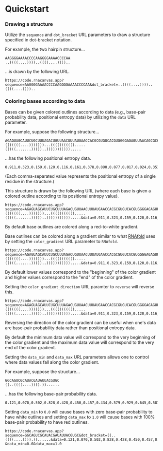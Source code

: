 # Quickstart

### Drawing a structure

Utilize the `sequence` and `dot_bracket` URL parameters
to draw a structure specified in dot-bracket notation.

For example, the two hairpin structure...

```
AAGGGGAAAACCCCAAGGGGAAAACCCCAA
..((((....))))..((((....))))..
```

...is drawn by the following URL.

```
https://code.rnacanvas.app?sequence=AAGGGGAAAACCCCAAGGGGAAAACCCCAA&dot_bracket=..((((....))))..((((....))))..
```

### Coloring bases according to data

Bases can be given colored outlines according to data
(e.g., base-pair probability data, positional entropy data)
by utilizing the `data` URL parameter.

For example, suppose the following structure...

```
AGAGUAGCAUUCUGCUUUAGACUGUUAACUUUAUGAACCACGCGUGUCACGUGGGGAGAGUUAACAGCGCCC
(((((((....)))))))...(((((((((((.....(((((.......)))))..))))))))))).....
```

...has the following positional entropy data.

```
0.911,0.323,0.159,0.120,0.116,0.161,0.378,0.090,0.077,0.017,0.024,0.351,0.170,0.121,0.115,0.158,0.316,0.929,0.007,0.007,0.007,0.110,0.026,0.001,0.011,0.017,0.017,0.011,0.001,0.026,0.109,0.507,-0.000,-0.000,0.000,0.000,0.000,0.911,0.924,0.710,0.762,0.838,0.711,0.712,0.632,0.001,0.000,-0.000,0.632,0.832,0.713,0.717,0.742,0.896,0.881,0.500,0.495,0.109,0.027,0.001,0.011,0.017,0.017,0.011,0.001,0.026,0.110,0.001,0.005,0.005,-0.000,-0.000
```

(Each comma-separated value represents the positional entropy of a single residue in the structure.)

This structure is drawn by the following URL
(where each base is given a colored outline according to its positional entropy value).

```
https://code.rnacanvas.app?sequence=AGAGUAGCAUUCUGCUUUAGACUGUUAACUUUAUGAACCACGCGUGUCACGUGGGGAGAGUUAACAGCGCCC&dot_bracket=(((((((....)))))))...(((((((((((.....(((((.......)))))..))))))))))).....&data=0.911,0.323,0.159,0.120,0.116,0.161,0.378,0.090,0.077,0.017,0.024,0.351,0.170,0.121,0.115,0.158,0.316,0.929,0.007,0.007,0.007,0.110,0.026,0.001,0.011,0.017,0.017,0.011,0.001,0.026,0.109,0.507,-0.000,-0.000,0.000,0.000,0.000,0.911,0.924,0.710,0.762,0.838,0.711,0.712,0.632,0.001,0.000,-0.000,0.632,0.832,0.713,0.717,0.742,0.896,0.881,0.500,0.495,0.109,0.027,0.001,0.011,0.017,0.017,0.011,0.001,0.026,0.110,0.001,0.005,0.005,-0.000,-0.000
```

By default base outlines are colored along a red-to-white gradient.

Base outlines can be colored along a gradient similar to what [RNAfold](http://rna.tbi.univie.ac.at/cgi-bin/RNAWebSuite/RNAfold.cgi) uses
by setting the `color_gradient` URL parameter to `RNAfold`.

```
https://code.rnacanvas.app?sequence=AGAGUAGCAUUCUGCUUUAGACUGUUAACUUUAUGAACCACGCGUGUCACGUGGGGAGAGUUAACAGCGCCC&dot_bracket=(((((((....)))))))...(((((((((((.....(((((.......)))))..))))))))))).....&data=0.911,0.323,0.159,0.120,0.116,0.161,0.378,0.090,0.077,0.017,0.024,0.351,0.170,0.121,0.115,0.158,0.316,0.929,0.007,0.007,0.007,0.110,0.026,0.001,0.011,0.017,0.017,0.011,0.001,0.026,0.109,0.507,-0.000,-0.000,0.000,0.000,0.000,0.911,0.924,0.710,0.762,0.838,0.711,0.712,0.632,0.001,0.000,-0.000,0.632,0.832,0.713,0.717,0.742,0.896,0.881,0.500,0.495,0.109,0.027,0.001,0.011,0.017,0.017,0.011,0.001,0.026,0.110,0.001,0.005,0.005,-0.000,-0.000&color_gradient=RNAfold
```

By default lower values correspond to the "beginning" of the color gradient
and higher values correspond to the "end" of the color gradient.

Setting the `color_gradient_direction` URL paramter to `reverse` will reverse this.

```
https://code.rnacanvas.app?sequence=AGAGUAGCAUUCUGCUUUAGACUGUUAACUUUAUGAACCACGCGUGUCACGUGGGGAGAGUUAACAGCGCCC&dot_bracket=(((((((....)))))))...(((((((((((.....(((((.......)))))..))))))))))).....&data=0.911,0.323,0.159,0.120,0.116,0.161,0.378,0.090,0.077,0.017,0.024,0.351,0.170,0.121,0.115,0.158,0.316,0.929,0.007,0.007,0.007,0.110,0.026,0.001,0.011,0.017,0.017,0.011,0.001,0.026,0.109,0.507,-0.000,-0.000,0.000,0.000,0.000,0.911,0.924,0.710,0.762,0.838,0.711,0.712,0.632,0.001,0.000,-0.000,0.632,0.832,0.713,0.717,0.742,0.896,0.881,0.500,0.495,0.109,0.027,0.001,0.011,0.017,0.017,0.011,0.001,0.026,0.110,0.001,0.005,0.005,-0.000,-0.000&color_gradient=RNAfold&color_gradient_direction=reverse
```

Reversing the direction of the color gradient can be useful
when one's data are base-pair probability data
rather than positional entropy data.

By default the minimum data value will correspond to the very beginning of the color gradient
and the maximum data value will correspond to the very end of the color gradient.

Setting the `data_min` and `data_max` URL parameters allows one to control where data values fall along the color gradient.

For example, suppose the structure...

```
GGCAGUCGCAUACGAUAUUACGUGC
((..((((....)))).))......
```

...has the following base-pair probability data.

```
0.121,0.070,0.502,0.828,0.428,0.450,0.457,0.434,0.579,0.929,0.645,0.581,0.434,0.457,0.450,0.428,0.995,0.197,0.071,0.159,0.549,0.498,0.340,0.419,0.732
```

Setting `data_min` to `0.0` will cause bases with zero base-pair probability to have white outlines
and setting `data_max` to `1.0` will cause bases with 100% base-pair probability to have red outlines.

```
https://code.rnacanvas.app?sequence=GGCAGUCGCAUACGAUAUUACGUGC&dot_bracket=((..((((....)))).))......&data=0.121,0.070,0.502,0.828,0.428,0.450,0.457,0.434,0.579,0.929,0.645,0.581,0.434,0.457,0.450,0.428,0.995,0.197,0.071,0.159,0.549,0.498,0.340,0.419,0.732
&data_min=0.0&data_max=1.0
```

